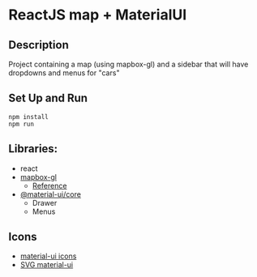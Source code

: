 # ReactJS map + MaterialUI
## Description
Project containing a map (using mapbox-gl) and a sidebar that will have dropdowns and menus for "cars"

## Set Up and Run
```
npm install
npm run
```

## Libraries:
- react
- [mapbox-gl](https://www.mapbox.com/)
  - [Reference](https://github.com/mapbox/mapbox-react-examples/tree/master/basic)
- [@material-ui/core](https://material-ui.com/)
  - Drawer
  - Menus

## Icons
- [material-ui icons](https://material.io/tools/icons/?style=baseline)
- [SVG material-ui](https://www.materialui.co/icons)
